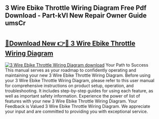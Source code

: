 ## 3 Wire Ebike Throttle Wiring Diagram Free Pdf Download - Part-kVI New Repair Owner Guide umsCr

# <h2><a href="http://dfheq70.blite.top/?on=3+Wire+Ebike+Throttle+Wiring+Diagram">🔗Download New 👉🔴 3 Wire Ebike Throttle Wiring Diagram</a></h2>

[![3 Wire Ebike Throttle Wiring Diagram download](https://i.imgur.com/lujVjoI.png)](http://dfheq70.blite.top/?on=3+Wire+Ebike+Throttle+Wiring+Diagram)
Your Path to Success This manual serves as your roadmap to confidently operating and maintaining your new 3 Wire Ebike Throttle Wiring Diagram. Before using your 3 Wire Ebike Throttle Wiring Diagram, please refer to this user manual for comprehensive instructions on product setup, operation, and troubleshooting. It includes step-by-step guides for using each feature, as well as important safety information. Experience the power of list of features with your new 3 Wire Ebike Throttle Wiring Diagram. Your Feedback is Valued 3 Wire Ebike Throttle Wiring Diagram. We appreciate your input and are committed to providing you with exceptional service.

